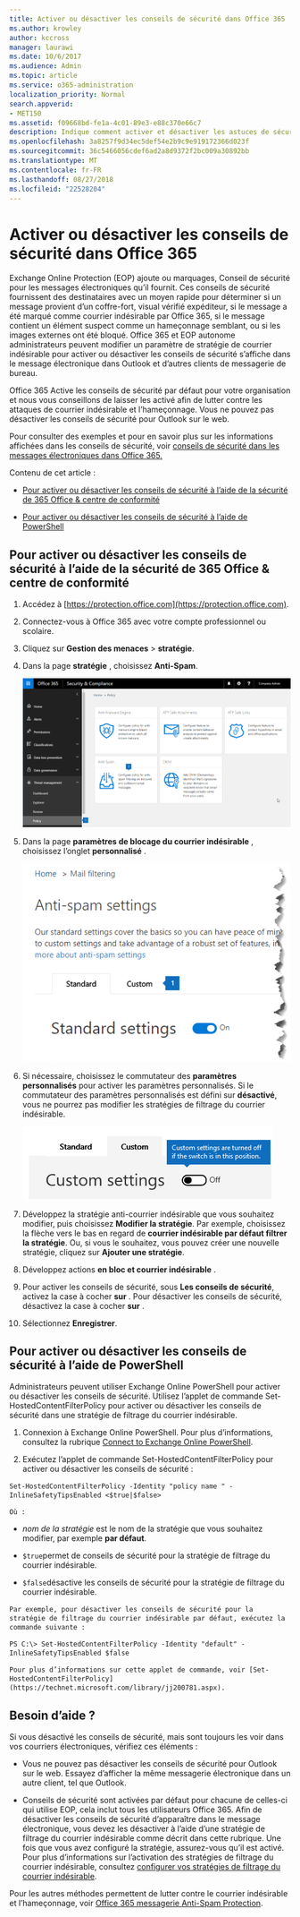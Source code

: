 ```yaml
---
title: Activer ou désactiver les conseils de sécurité dans Office 365
ms.author: krowley
author: kccross
manager: laurawi
ms.date: 10/6/2017
ms.audience: Admin
ms.topic: article
ms.service: o365-administration
localization_priority: Normal
search.appverid:
- MET150
ms.assetid: f09668bd-fe1a-4c01-89e3-e88c370e66c7
description: Indique comment activer et désactiver les astuces de sécurité dans les messages électroniques à des administrateurs Office 365 et EOP.
ms.openlocfilehash: 3a8257f9d34ec5def54e2b9c9e919172366d023f
ms.sourcegitcommit: 36c5466056cdef6ad2a8d9372f2bc009a30892bb
ms.translationtype: MT
ms.contentlocale: fr-FR
ms.lasthandoff: 08/27/2018
ms.locfileid: "22528204"
---
```

# <a name="enable-or-disable-safety-tips-in-office-365"></a>Activer ou désactiver les conseils de sécurité dans Office 365

Exchange Online Protection (EOP) ajoute ou marquages, Conseil de sécurité pour les messages électroniques qu’il fournit. Ces conseils de sécurité fournissent des destinataires avec un moyen rapide pour déterminer si un message provient d’un coffre-fort, visual vérifié expéditeur, si le message a été marqué comme courrier indésirable par Office 365, si le message contient un élément suspect comme un hameçonnage semblant, ou si les images externes ont été bloqué. Office 365 et EOP autonome administrateurs peuvent modifier un paramètre de stratégie de courrier indésirable pour activer ou désactiver les conseils de sécurité s’affiche dans le message électronique dans Outlook et d’autres clients de messagerie de bureau. 
  
Office 365 Active les conseils de sécurité par défaut pour votre organisation et nous vous conseillons de laisser les activé afin de lutter contre les attaques de courrier indésirable et l’hameçonnage. Vous ne pouvez pas désactiver les conseils de sécurité pour Outlook sur le web.
  
Pour consulter des exemples et pour en savoir plus sur les informations affichées dans les conseils de sécurité, voir [conseils de sécurité dans les messages électroniques dans Office 365.](safety-tips-in-office-365.md)
  
Contenu de cet article :
  
- [Pour activer ou désactiver les conseils de sécurité à l’aide de la sécurité de 365 Office &amp; centre de conformité](enable-or-disable-safety-tips.md#SandCCsafetytip)
    
- [Pour activer ou désactiver les conseils de sécurité à l’aide de PowerShell](enable-or-disable-safety-tips.md#pshellsafetytip)
    
## <a name="to-enable-or-disable-safety-tips-by-using-the-office-365-security-amp-compliance-center"></a>Pour activer ou désactiver les conseils de sécurité à l’aide de la sécurité de 365 Office &amp; centre de conformité
<a name="SandCCsafetytip"> </a>

1. Accédez à [https://protection.office.com](https://protection.office.com).
    
2. Connectez-vous à Office 365 avec votre compte professionnel ou scolaire.
    
3. Cliquez sur **Gestion des menaces** \> **stratégie**. 
    
4. Dans la page **stratégie** , choisissez **Anti-Spam**.
    
    ![Cette capture d’écran montre comment accéder à la page de paramètres de blocage du courrier indésirable dans la sécurité &amp; centre de conformité.](media/b8eb2ee3-2eb1-4ea2-b138-f6d7fb2e23de.png)
  
5. Dans la page **paramètres de blocage du courrier indésirable** , choisissez l’onglet **personnalisé** . 
    
    ![Cette capture d’écran montre l’emplacement de l’onglet personnalisé dans la page Paramètres de blocage du courrier indésirable dans la sécurité &amp; centre de conformité.](media/1d688d23-e6f3-4de5-84a7-e8ce31786193.png)
  
6. Si nécessaire, choisissez le commutateur des **paramètres personnalisés** pour activer les paramètres personnalisés. Si le commutateur des paramètres personnalisés est défini sur **désactivé**, vous ne pourrez pas modifier les stratégies de filtrage du courrier indésirable.
    
    ![Cette capture d’écran montre filtre anti-courrier indésirable personnalisé désactivés des paramètres de stratégie.](media/94f900ad-b556-4a31-a3ac-acfcd72e71b8.png)
  
7. Développez la stratégie anti-courrier indésirable que vous souhaitez modifier, puis choisissez **Modifier la stratégie**. Par exemple, choisissez la flèche vers le bas en regard de **courrier indésirable par défaut filtrer la stratégie**. Ou, si vous le souhaitez, vous pouvez créer une nouvelle stratégie, cliquez sur **Ajouter une stratégie**.
    
8. Développez actions **en bloc et courrier indésirable** . 
    
9. Pour activer les conseils de sécurité, sous **Les conseils de sécurité**, activez la case à cocher **sur** . Pour désactiver les conseils de sécurité, désactivez la case à cocher **sur** . 
    
10. Sélectionnez **Enregistrer**.
    
## <a name="to-enable-or-disable-safety-tips-by-using-powershell"></a>Pour activer ou désactiver les conseils de sécurité à l’aide de PowerShell
<a name="pshellsafetytip"> </a>

Administrateurs peuvent utiliser Exchange Online PowerShell pour activer ou désactiver les conseils de sécurité. Utilisez l’applet de commande Set-HostedContentFilterPolicy pour activer ou désactiver les conseils de sécurité dans une stratégie de filtrage du courrier indésirable.
  
1. Connexion à Exchange Online PowerShell. Pour plus d’informations, consultez la rubrique [Connect to Exchange Online PowerShell](http://go.microsoft.com/fwlink/p/?LinkId=396554).
    
2. Exécutez l’applet de commande Set-HostedContentFilterPolicy pour activer ou désactiver les conseils de sécurité :
    
  ```
  Set-HostedContentFilterPolicy -Identity "policy name " -InlineSafetyTipsEnabled <$true|$false>
  ```

    Où :
    
  -  *nom de la stratégie* est le nom de la stratégie que vous souhaitez modifier, par exemple **par défaut**.
    
  -  `$true`permet de conseils de sécurité pour la stratégie de filtrage du courrier indésirable. 
    
  -  `$false`désactive les conseils de sécurité pour la stratégie de filtrage du courrier indésirable. 
    
    Par exemple, pour désactiver les conseils de sécurité pour la stratégie de filtrage du courrier indésirable par défaut, exécutez la commande suivante :
    
  ```
  PS C:\> Set-HostedContentFilterPolicy -Identity "default" -InlineSafetyTipsEnabled $false
  ```

    Pour plus d’informations sur cette applet de commande, voir [Set-HostedContentFilterPolicy](https://technet.microsoft.com/library/jj200781.aspx).
    
## <a name="still-need-help"></a>Besoin d’aide ?
<a name="pshellsafetytip"> </a>

Si vous désactivé les conseils de sécurité, mais sont toujours les voir dans vos courriers électroniques, vérifiez ces éléments :
  
- Vous ne pouvez pas désactiver les conseils de sécurité pour Outlook sur le web. Essayez d’afficher la même messagerie électronique dans un autre client, tel que Outlook.
    
- Conseils de sécurité sont activées par défaut pour chacune de celles-ci qui utilise EOP, cela inclut tous les utilisateurs Office 365. Afin de désactiver les conseils de sécurité d’apparaître dans le message électronique, vous devez les désactiver à l’aide d’une stratégie de filtrage du courrier indésirable comme décrit dans cette rubrique. Une fois que vous avez configuré la stratégie, assurez-vous qu’il est activé. Pour plus d’informations sur l’activation des stratégies de filtrage du courrier indésirable, consultez [configurer vos stratégies de filtrage du courrier indésirable](https://technet.microsoft.com/library/jj200684.aspx).
    
Pour les autres méthodes permettent de lutter contre le courrier indésirable et l’hameçonnage, voir [Office 365 messagerie Anti-Spam Protection](anti-spam-protection.md).
  

